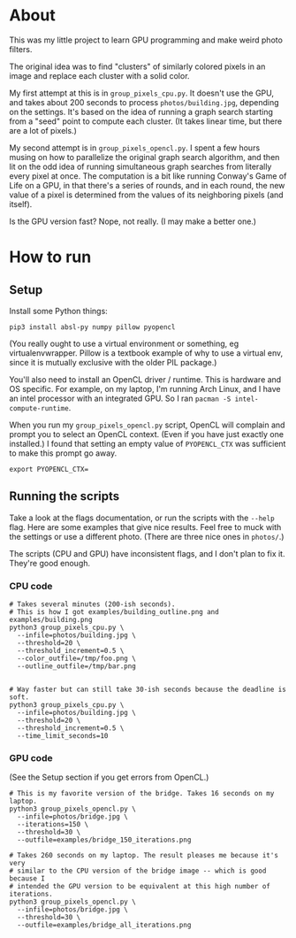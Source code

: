 # About

This was my little project to learn GPU programming and make weird photo filters.

The original idea was to find "clusters" of similarly colored pixels in an image
and replace each cluster with a solid color.

My first attempt at this is in `group_pixels_cpu.py`. It doesn't use the GPU,
and takes about 200 seconds to process `photos/building.jpg`, depending on the
settings. It's based on the idea of running a graph search starting from a
"seed" point to compute each cluster. (It takes linear time, but there are a
lot of pixels.)

My second attempt is in `group_pixels_opencl.py`. I spent a few hours musing on
how to parallelize the original graph search algorithm, and then lit on the odd
idea of running simultaneous graph searches from literally every pixel at once.
The computation is a bit like running Conway's Game of Life on a GPU, in that
there's a series of rounds, and in each round, the new value of a pixel is
determined from the values of its neighboring pixels (and itself).

Is the GPU version fast? Nope, not really. (I may make a better one.)

# How to run

## Setup

Install some Python things:

```shell
pip3 install absl-py numpy pillow pyopencl
```

(You really ought to use a virtual environment or something, eg
virtualenvwrapper. Pillow is a textbook example of why to use a virtual env,
since it is mutually exclusive with the older PIL package.)

You'll also need to install an OpenCL driver / runtime. This is hardware and OS
specific. For example, on my laptop, I'm running Arch Linux, and I have an intel
processor with an integrated GPU. So I ran `pacman -S intel-compute-runtime`.

When you run my `group_pixels_opencl.py` script, OpenCL will complain and prompt
you to select an OpenCL context. (Even if you have just exactly one installed.)
I found that setting an empty value of `PYOPENCL_CTX` was sufficient to make
this prompt go away.

```shell
export PYOPENCL_CTX=
```

## Running the scripts

Take a look at the flags documentation, or run the scripts with the `--help` flag.
Here are some examples that give nice results. Feel free to muck with the
settings or use a different photo. (There are three nice ones in `photos/`.)

The scripts (CPU and GPU) have inconsistent flags, and I don't plan to fix it.
They're good enough.


### CPU code

```shell
# Takes several minutes (200-ish seconds).
# This is how I got examples/building_outline.png and examples/building.png
python3 group_pixels_cpu.py \
  --infile=photos/building.jpg \
  --threshold=20 \
  --threshold_increment=0.5 \
  --color_outfile=/tmp/foo.png \
  --outline_outfile=/tmp/bar.png


# Way faster but can still take 30-ish seconds because the deadline is soft.
python3 group_pixels_cpu.py \
  --infile=photos/building.jpg \
  --threshold=20 \
  --threshold_increment=0.5 \
  --time_limit_seconds=10
```

### GPU code

(See the Setup section if you get errors from OpenCL.)

```shell
# This is my favorite version of the bridge. Takes 16 seconds on my laptop.
python3 group_pixels_opencl.py \
  --infile=photos/bridge.jpg \
  --iterations=150 \
  --threshold=30 \
  --outfile=examples/bridge_150_iterations.png

# Takes 260 seconds on my laptop. The result pleases me because it's very
# similar to the CPU version of the bridge image -- which is good because I
# intended the GPU version to be equivalent at this high number of iterations.
python3 group_pixels_opencl.py \
  --infile=photos/bridge.jpg \
  --threshold=30 \
  --outfile=examples/bridge_all_iterations.png
```
